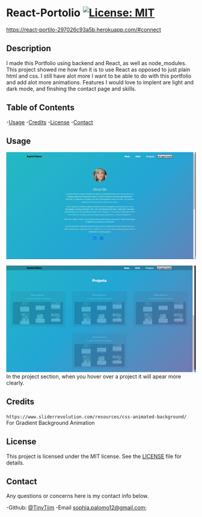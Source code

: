 # React-Portolio [![License: MIT](https://img.shields.io/badge/License-MIT-yellow.svg)](https://opensource.org/licenses/MIT)

https://react-portilo-297026c93a5b.herokuapp.com/#connect

  ## Description

  I made this Portfolio using backend and React, as well as node_modules. This project showed me how fun it is to use React as opposed to just plain html and css. I still have alot more I want to be able to do with this portfolio and add alot more animations. Features I would love to implent are light and dark mode, and finshing the contact page and skills.

  ## Table of Contents

 
  -[Usage](#usage)
  -[Credits](#credits)
  -[License](#license)
  -[Contact](#contact)

## Usage
  
  ![Home Page](./portfolio/src/assets/img/homepage.JPG)

 ![Projects Tab](./portfolio/src/assets/img/projects.JPG)
In the project section, when you hover over a project it will apear more clearly.

  ## Credits
  
  `https://www.sliderrevolution.com/resources/css-animated-background/` 
  For Gradient Background Animation
  
  ## License
  
  
  This project is licensed under the MIT license. 
  See the [LICENSE](./LICENSE) file for details.

  ## Contact

  Any questions or concerns here is my contact info below.

  -Github: [@TinyTiim](https://github.com/TinyTiim)
  -Email sophia.palomo12@gmail.com;
